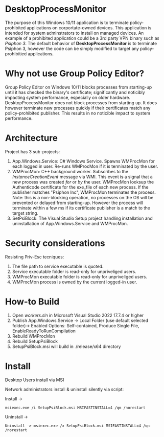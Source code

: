 # DesktopProcessMonitor
The purpose of this Windows 10/11 application is to terminate policy-prohibited applications on corportate-owned devices. This application is intended for system adminstrators to install on managed devices. An example of a prohibited application could be a 3rd party VPN binary such as _Psiphon 3_. The default behavior of **DesktopProcessMonitor** is to terminate Psiphon 3, however the code can be simply modified to target any policy-prohibitied applications.

# Why not use Group Policy Editor?

Group Policy Editor on Windows 10/11 blocks processes from starting-up until it has checked the binary's certificate; significantly and noticibly impacting system performance, especially on older hardware. 
DesktopProcessMonitor does not block processes from starting up. It does however terminate new processes quickly if their certificates match any policy-prohibited publisher. This results in no noticible impact to system performance.

# Architecture
Project has 3 sub-projects:
1. App.Windows.Service: C# Windows Service. Spawns WMProcMon for each logged in user. Re-runs WMProcMon if it is terminated by the user. 
2. WMProcMon: C++ background worker. Subscribes to the _InstanceCreationEvent_ message via WMI. This event is a signal that a new process was created _for_ or _by_ the user. 
    WMProcMon looksup the Authenticode certificate for the exe_file of each new process. If the publisher matches "Psiphon Inc", WMProcMon terminates the process. 
    Note: this is a non-blocking operation, no processes on the OS will be prevented or delayed from starting-up. However the process will terminate within a few ms if its certificate publisher is a match to the target string. 
3. SetPsiBlock: The Visual Studio Setup project handling installation and uninstallation of App.Windows.Service and WMProcMon.

# Security considerations

Resisting Priv-Esc tecniques:
1. The file path to service executable is quoted.
2. Service executable folder is read-only for unpriveliged users.
3. WMProcMon executable folder is read-only for unpriveliged users.
4. WMProcMon process is owned by the current logged-in user.

# How-to Build 

1. Open _workers.sln_ in Microsoft Visual Studio 2022 17.7.4 or higher
3. Publish App.Windows.Service  -> Local Folder (use default selected folder)-> Enabled Options: Self-contained, Produce Single File, EnableReadyToRunCompilation
4. Rebuild WMProcMon
5. Rebuild SetupPsiBlock
6. SetupPsiBlock.msi will build in ./release/x64 directory

# Install
Desktop Users install via MSI

Network administrators install & uninstall silently via script:

Install ->   
    
    msiexec.exe /i SetupPsiBlock.msi MSIFASTINSTALL=4 /qn /norestart

Uninstall ->

    Uninstall -> msiexec.exe /x SetupPsiBlock.msi MSIFASTINSTALL=4 /qn /norestart
    
